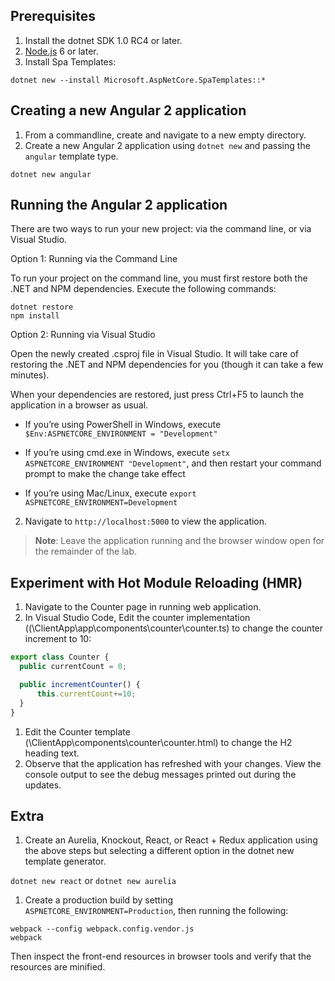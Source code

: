 ## Prerequisites
1. Install the dotnet SDK 1.0 RC4 or later.
1. [Node.js](https://nodejs.org/en/) 6 or later.
1. Install Spa Templates:

  ```
  dotnet new --install Microsoft.AspNetCore.SpaTemplates::*
  ```

## Creating a new Angular 2 application
1. From a commandline, create and navigate to a new empty directory.
1. Create a new Angular 2 application using `dotnet new` and passing the `angular` template type.

  ```
  dotnet new angular
  ```
## Running the Angular 2 application

There are two ways to run your new project: via the command line, or via Visual Studio.

Option 1: Running via the Command Line

To run your project on the command line, you must first restore both the .NET and NPM dependencies. Execute the following commands:

```
dotnet restore
npm install
```

Option 2: Running via Visual Studio

Open the newly created .csproj file in Visual Studio. It will take care of restoring the .NET and NPM dependencies for you (though it can take a few minutes).

When your dependencies are restored, just press Ctrl+F5 to launch the application in a browser as usual.

* If you’re using PowerShell in Windows, execute `$Env:ASPNETCORE_ENVIRONMENT = "Development"`

* If you’re using cmd.exe in Windows, execute `setx ASPNETCORE_ENVIRONMENT "Development"`, and then restart your command prompt to make the change take effect

* If you’re using Mac/Linux, execute `export ASPNETCORE_ENVIRONMENT=Development`

2. Navigate to `http://localhost:5000` to view the application.

> **Note**: Leave the application running and the browser window open for the remainder of the lab.

## Experiment with Hot Module Reloading (HMR)
1. Navigate to the Counter page in running web application.
1. In Visual Studio Code, Edit the counter implementation ((\ClientApp\app\components\counter\counter.ts) to change the counter increment to 10:

  ``` typescript
  export class Counter {
    public currentCount = 0;

    public incrementCounter() {
        this.currentCount+=10;
    }
  }
  ```
1. Edit the Counter template (\ClientApp\components\counter\counter.html) to change the H2 heading text.
1. Observe that the application has refreshed with your changes. View the console output to see the debug messages printed out during the updates.

## Extra
1. Create an Aurelia, Knockout, React, or React + Redux application using the above steps but selecting a different option in the dotnet new template generator.

`dotnet new react` or `dotnet new aurelia`

1. Create a production build by setting `ASPNETCORE_ENVIRONMENT=Production`, then running the following:

  ```
  webpack --config webpack.config.vendor.js
  webpack
  ```
Then inspect the front-end resources in browser tools and verify that the resources are minified.
